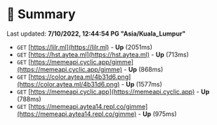 # 📖 Summary
Last updated: **7/10/2022, 12:44:54 PG "Asia/Kuala_Lumpur"**

- `GET` [https://lilr.ml](https://lilr.ml) - **Up** (2051ms)
- `GET` [https://hst.aytea.ml](https://hst.aytea.ml) - **Up** (713ms)
- `GET` [https://memeapi.cyclic.app/gimme](https://memeapi.cyclic.app/gimme) - **Up** (868ms)
- `GET` [https://color.aytea.ml/4b31d6.png](https://color.aytea.ml/4b31d6.png) - **Up** (1577ms)
- `GET` [https://memeapi.cyclic.app](https://memeapi.cyclic.app) - **Up** (788ms)
- `GET` [https://memeapi.aytea14.repl.co/gimme](https://memeapi.aytea14.repl.co/gimme) - **Up** (975ms)
